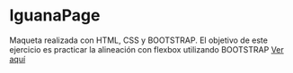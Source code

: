 # IguanaPage
Maqueta realizada con HTML, CSS y BOOTSTRAP. El objetivo de este ejercicio es practicar la alineación con flexbox utilizando BOOTSTRAP
<a href="https://yerko09.github.io/IguanaPage">Ver aquí</a>
